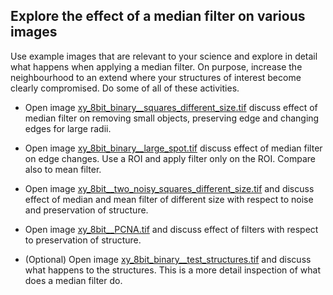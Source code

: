 ## Explore the effect of a median filter on various images

  Use example images that are relevant to your science and explore in detail what happens when applying a median filter.
  On purpose, increase the neighbourhood to an extend where your structures of interest become clearly compromised. Do some of all of these activities.

  - Open image [xy_8bit_binary__squares_different_size.tif](https://github.com/NEUBIAS/training-resources/raw/master/image_data/xy_8bit_binary__squares_different_size.tif)
    discuss effect of median filter on removing small objects, preserving edge and changing edges for large radii. 

  - Open image [xy_8bit_binary__large_spot.tif](https://github.com/NEUBIAS/training-resources/raw/master/image_data/xy_8bit_binary__large_spot.tif)
    discuss effect of median filter on edge changes. Use a ROI and apply filter only on the ROI. Compare also to mean filter. 

  - Open image [xy_8bit__two_noisy_squares_different_size.tif](https://github.com/NEUBIAS/training-resources/raw/master/image_data/xy_8bit__two_noisy_squares_different_size.tif)
  and discuss effect of median and mean filter of different size with respect to noise and preservation of structure. 

  - Open image [xy_8bit__PCNA.tif](https://github.com/NEUBIAS/training-resources/raw/master/image_data/xy_8bit__PCNA.tif)  and discuss effect of filters with respect to preservation of structure. 


  - (Optional) Open image [xy_8bit_binary__test_structures.tif](https://github.com/NEUBIAS/training-resources/raw/master/image_data/xy_8bit_binary__test_structures.tif) and discuss
  what happens to the structures. This is a more detail inspection of what does a median filter do.


